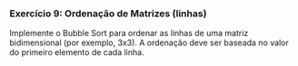 ### **Exercício 9: Ordenação de Matrizes (linhas)**

Implemente o Bubble Sort para ordenar as linhas de uma matriz bidimensional (por exemplo, 3x3). A ordenação deve ser baseada no valor do primeiro elemento de cada linha.
